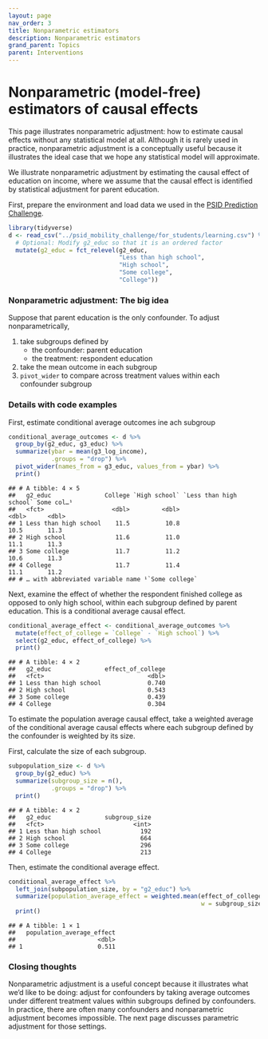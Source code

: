 ```yaml
---
layout: page
nav_order: 3
title: Nonparametric estimators
description: Nonparametric estimators
grand_parent: Topics
parent: Interventions
---
```


# Nonparametric (model-free) estimators of causal effects


This page illustrates nonparametric adjustment: how to estimate causal
effects without any statistical model at all. Although it is rarely used
in practice, nonparametric adjustment is a conceptually useful because
it illustrates the ideal case that we hope any statistical model will
approximate.

We illustrate nonparametric adjustment by estimating the causal effect
of education on income, where we assume that the causal effect is
identified by statistical adjustment for parent education.

First, prepare the environment and load data we used in the [PSID
Prediction Challenge](https://www.openicpsr.org/openicpsr/project/185941).

``` r
library(tidyverse)
d <- read_csv("../psid_mobility_challenge/for_students/learning.csv") %>%
  # Optional: Modify g2_educ so that it is an ordered factor
  mutate(g2_educ = fct_relevel(g2_educ, 
                               "Less than high school",
                               "High school",
                               "Some college",
                               "College"))
```

### Nonparametric adjustment: The big idea

Suppose that parent education is the only confounder. To adjust
nonparametrically,

1.  take subgroups defined by
    - the confounder: parent education
    - the treatment: respondent education
2.  take the mean outcome in each subgroup
3.  `pivot_wider` to compare across treatment values within each
    confounder subgroup

### Details with code examples

First, estimate conditional average outcomes ine ach subgroup

``` r
conditional_average_outcomes <- d %>%
  group_by(g2_educ, g3_educ) %>%
  summarize(ybar = mean(g3_log_income),
            .groups = "drop") %>%
  pivot_wider(names_from = g3_educ, values_from = ybar) %>%
  print()
```

    ## # A tibble: 4 × 5
    ##   g2_educ               College `High school` `Less than high school` Some col…¹
    ##   <fct>                   <dbl>         <dbl>                   <dbl>      <dbl>
    ## 1 Less than high school    11.5          10.8                    10.5       11.3
    ## 2 High school              11.6          11.0                    11.1       11.3
    ## 3 Some college             11.7          11.2                    10.6       11.3
    ## 4 College                  11.7          11.4                    11.1       11.2
    ## # … with abbreviated variable name ¹​`Some college`

Next, examine the effect of whether the respondent finished college as
opposed to only high school, within each subgroup defined by parent
education. This is a conditional average causal effect.

``` r
conditional_average_effect <- conditional_average_outcomes %>%
  mutate(effect_of_college = `College` - `High school`) %>%
  select(g2_educ, effect_of_college) %>%
  print()
```

    ## # A tibble: 4 × 2
    ##   g2_educ               effect_of_college
    ##   <fct>                             <dbl>
    ## 1 Less than high school             0.740
    ## 2 High school                       0.543
    ## 3 Some college                      0.439
    ## 4 College                           0.304

To estimate the population average causal effect, take a weighted
average of the conditional average causal effects where each subgroup
defined by the confounder is weighted by its size.

First, calculate the size of each subgroup.

``` r
subpopulation_size <- d %>%
  group_by(g2_educ) %>%
  summarize(subgroup_size = n(),
            .groups = "drop") %>%
  print()
```

    ## # A tibble: 4 × 2
    ##   g2_educ               subgroup_size
    ##   <fct>                         <int>
    ## 1 Less than high school           192
    ## 2 High school                     664
    ## 3 Some college                    296
    ## 4 College                         213

Then, estimate the conditional average effect.

``` r
conditional_average_effect %>%
  left_join(subpopulation_size, by = "g2_educ") %>%
  summarize(population_average_effect = weighted.mean(effect_of_college, 
                                                      w = subgroup_size)) %>%
  print()
```

    ## # A tibble: 1 × 1
    ##   population_average_effect
    ##                       <dbl>
    ## 1                     0.511

### Closing thoughts

Nonparametric adjustment is a useful concept because it illustrates what
we’d like to be doing: adjust for confounders by taking average outcomes
under different treatment values within subgroups defined by
confounders. In practice, there are often many confounders and
nonparametric adjustment becomes impossible. The next page discusses
parametric adjustment for those settings.
